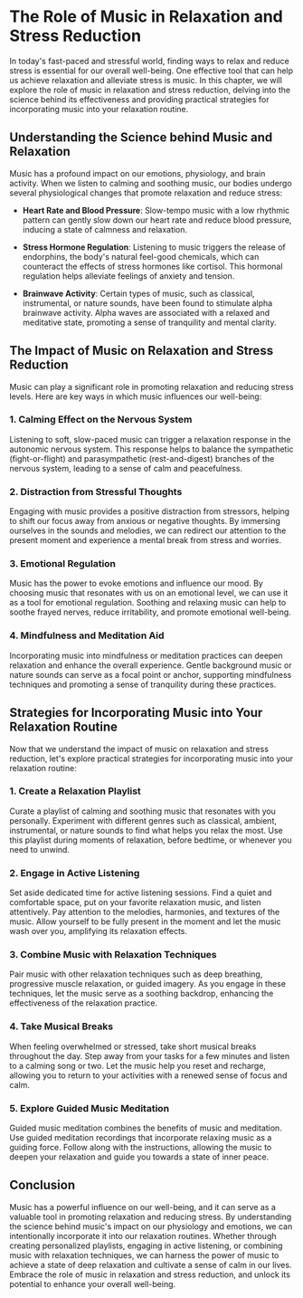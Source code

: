 The Role of Music in Relaxation and Stress Reduction
===============================================================

In today's fast-paced and stressful world, finding ways to relax and reduce stress is essential for our overall well-being. One effective tool that can help us achieve relaxation and alleviate stress is music. In this chapter, we will explore the role of music in relaxation and stress reduction, delving into the science behind its effectiveness and providing practical strategies for incorporating music into your relaxation routine.

Understanding the Science behind Music and Relaxation
-----------------------------------------------------

Music has a profound impact on our emotions, physiology, and brain activity. When we listen to calming and soothing music, our bodies undergo several physiological changes that promote relaxation and reduce stress:

* **Heart Rate and Blood Pressure**: Slow-tempo music with a low rhythmic pattern can gently slow down our heart rate and reduce blood pressure, inducing a state of calmness and relaxation.

* **Stress Hormone Regulation**: Listening to music triggers the release of endorphins, the body's natural feel-good chemicals, which can counteract the effects of stress hormones like cortisol. This hormonal regulation helps alleviate feelings of anxiety and tension.

* **Brainwave Activity**: Certain types of music, such as classical, instrumental, or nature sounds, have been found to stimulate alpha brainwave activity. Alpha waves are associated with a relaxed and meditative state, promoting a sense of tranquility and mental clarity.

The Impact of Music on Relaxation and Stress Reduction
------------------------------------------------------

Music can play a significant role in promoting relaxation and reducing stress levels. Here are key ways in which music influences our well-being:

### 1. Calming Effect on the Nervous System

Listening to soft, slow-paced music can trigger a relaxation response in the autonomic nervous system. This response helps to balance the sympathetic (fight-or-flight) and parasympathetic (rest-and-digest) branches of the nervous system, leading to a sense of calm and peacefulness.

### 2. Distraction from Stressful Thoughts

Engaging with music provides a positive distraction from stressors, helping to shift our focus away from anxious or negative thoughts. By immersing ourselves in the sounds and melodies, we can redirect our attention to the present moment and experience a mental break from stress and worries.

### 3. Emotional Regulation

Music has the power to evoke emotions and influence our mood. By choosing music that resonates with us on an emotional level, we can use it as a tool for emotional regulation. Soothing and relaxing music can help to soothe frayed nerves, reduce irritability, and promote emotional well-being.

### 4. Mindfulness and Meditation Aid

Incorporating music into mindfulness or meditation practices can deepen relaxation and enhance the overall experience. Gentle background music or nature sounds can serve as a focal point or anchor, supporting mindfulness techniques and promoting a sense of tranquility during these practices.

Strategies for Incorporating Music into Your Relaxation Routine
---------------------------------------------------------------

Now that we understand the impact of music on relaxation and stress reduction, let's explore practical strategies for incorporating music into your relaxation routine:

### 1. Create a Relaxation Playlist

Curate a playlist of calming and soothing music that resonates with you personally. Experiment with different genres such as classical, ambient, instrumental, or nature sounds to find what helps you relax the most. Use this playlist during moments of relaxation, before bedtime, or whenever you need to unwind.

### 2. Engage in Active Listening

Set aside dedicated time for active listening sessions. Find a quiet and comfortable space, put on your favorite relaxation music, and listen attentively. Pay attention to the melodies, harmonies, and textures of the music. Allow yourself to be fully present in the moment and let the music wash over you, amplifying its relaxation effects.

### 3. Combine Music with Relaxation Techniques

Pair music with other relaxation techniques such as deep breathing, progressive muscle relaxation, or guided imagery. As you engage in these techniques, let the music serve as a soothing backdrop, enhancing the effectiveness of the relaxation practice.

### 4. Take Musical Breaks

When feeling overwhelmed or stressed, take short musical breaks throughout the day. Step away from your tasks for a few minutes and listen to a calming song or two. Let the music help you reset and recharge, allowing you to return to your activities with a renewed sense of focus and calm.

### 5. Explore Guided Music Meditation

Guided music meditation combines the benefits of music and meditation. Use guided meditation recordings that incorporate relaxing music as a guiding force. Follow along with the instructions, allowing the music to deepen your relaxation and guide you towards a state of inner peace.

Conclusion
----------

Music has a powerful influence on our well-being, and it can serve as a valuable tool in promoting relaxation and reducing stress. By understanding the science behind music's impact on our physiology and emotions, we can intentionally incorporate it into our relaxation routines. Whether through creating personalized playlists, engaging in active listening, or combining music with relaxation techniques, we can harness the power of music to achieve a state of deep relaxation and cultivate a sense of calm in our lives. Embrace the role of music in relaxation and stress reduction, and unlock its potential to enhance your overall well-being.
